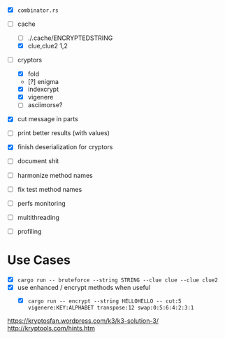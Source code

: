 - [x] `combinator.rs`
- [ ] cache
  - [ ] ./.cache/ENCRYPTEDSTRING
  - [x] clue,clue2 1,2
- [ ] cryptors
  - [x] fold
  - [?] enigma
  - [x] indexcrypt
  - [x] vigenere
  - [ ] asciimorse?
- [x] cut message in parts
- [ ] print better results (with values)
- [x] finish deserialization for cryptors
- [ ] document shit
- [ ] harmonize method names
- [ ] fix test method names
- [ ] perfs monitoring
- [ ] multithreading
- [ ] profiling


# Use Cases
- [x] `cargo run -- bruteforce --string STRING --clue clue --clue clue2 `
- [x] use enhanced / encrypt methods when useful
  - [x] `cargo run -- encrypt --string HELLOHELLO -- cut:5 vigenere:KEY:ALPHABET transpose:12 swap:0:5:6:4:2:3:1`


https://kryptosfan.wordpress.com/k3/k3-solution-3/
http://kryptools.com/hints.htm
